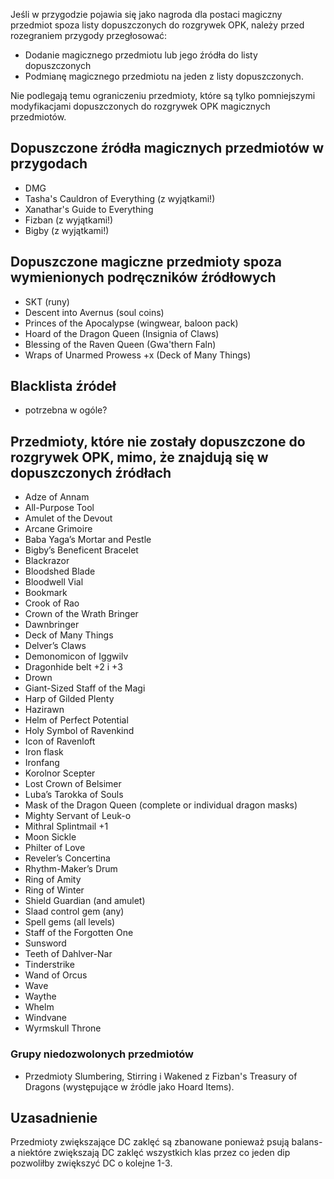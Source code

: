 Jeśli w przygodzie pojawia się jako nagroda dla postaci magiczny przedmiot spoza listy dopuszczonych do rozgrywek OPK, należy przed rozegraniem przygody przegłosować: 
- Dodanie magicznego przedmiotu lub jego źródła do listy dopuszczonych
- Podmianę magicznego przedmiotu na jeden z listy dopuszczonych.
  
Nie podlegają temu ograniczeniu przedmioty, które są tylko pomniejszymi modyfikacjami dopuszczonych do rozgrywek OPK magicznych przedmiotów.

## Dopuszczone źródła magicznych przedmiotów w przygodach
- DMG
- Tasha's Cauldron of Everything (z wyjątkami!)
- Xanathar's Guide to Everything
- Fizban (z wyjątkami!)
- Bigby (z wyjątkami!)

## Dopuszczone magiczne przedmioty spoza wymienionych podręczników źródłowych
- SKT (runy)
- Descent into Avernus (soul coins)
- Princes of the Apocalypse (wingwear, baloon pack)
- Hoard of the Dragon Queen (Insignia of Claws)
- Blessing of the Raven Queen (Gwa'thern Faln)
- Wraps of Unarmed Prowess +x (Deck of Many Things) 

## Blacklista źródeł
- potrzebna w ogóle?

## Przedmioty, które nie zostały dopuszczone do rozgrywek OPK, mimo, że znajdują się w dopuszczonych źródłach

- Adze of Annam
- All-Purpose Tool
- Amulet of the Devout
- Arcane Grimoire
- Baba Yaga’s Mortar and Pestle
- Bigby’s Beneficent Bracelet
- Blackrazor
- Bloodshed Blade
- Bloodwell Vial
- Bookmark
- Crook of Rao
- Crown of the Wrath Bringer
- Dawnbringer
- Deck of Many Things
- Delver’s Claws
- Demonomicon of Iggwilv
- Dragonhide belt +2 i +3
- Drown
- Giant-Sized Staff of the Magi
- Harp of Gilded Plenty
- Hazirawn
- Helm of Perfect Potential
- Holy Symbol of Ravenkind
- Icon of Ravenloft
- Iron flask
- Ironfang
- Korolnor Scepter
- Lost Crown of Belsimer
- Luba’s Tarokka of Souls
- Mask of the Dragon Queen (complete or individual dragon masks)
- Mighty Servant of Leuk-o
- Mithral Splintmail +1
- Moon Sickle
- Philter of Love
- Reveler’s Concertina
- Rhythm-Maker’s Drum
- Ring of Amity
- Ring of Winter
- Shield Guardian (and amulet)
- Slaad control gem (any)
- Spell gems (all levels)
- Staff of the Forgotten One
- Sunsword
- Teeth of Dahlver-Nar
- Tinderstrike
- Wand of Orcus
- Wave
- Waythe
- Whelm
- Windvane
- Wyrmskull Throne

### Grupy niedozwolonych przedmiotów
- Przedmioty Slumbering, Stirring i Wakened z Fizban's Treasury of Dragons (występujące w źródle jako Hoard Items).


## Uzasadnienie
Przedmioty zwiększające DC zaklęć są zbanowane ponieważ psują balans- a niektóre zwiększają DC zaklęć wszystkich klas przez co jeden dip pozwoliłby zwiększyć DC o kolejne 1-3. 
